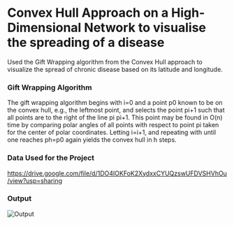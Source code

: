 # Convex Hull Approach on a High-Dimensional Network to visualise the spreading of a disease
Used the Gift Wrapping algorithm from the Convex Hull approach to visualize the spread of chronic disease based on its latitude and longitude.

### Gift Wrapping Algorithm 
The gift wrapping algorithm begins with i=0 and a point p0 known to be on the convex hull, e.g., the leftmost point, and selects the point pi+1 such that all points are to the right of the line pi pi+1. This point may be found in O(n) time by comparing polar angles of all points with respect to point pi taken for the center of polar coordinates. Letting i=i+1, and repeating with until one reaches ph=p0 again yields the convex hull in h steps.

### Data Used for the Project
https://drive.google.com/file/d/1DO4IOKFoK2XydxxCYUQzswUFDVSHVhOu/view?usp=sharing

### Output 
![Output](https://i.ibb.co/dm44qZx/Screenshot-2019-08-29-at-2-20-43-PM.png)
